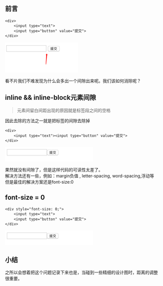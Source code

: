 ## 前言
```
<div>
    <input type="text">
    <input type="button" value="提交">
</div>
```
![](./image/41.png)

看不片我们不难发现为什么会多出一个间隙出来呢。我们该如何消除呢？

## inline && inline-block元素间隙
> 元素间留白间距出现的原因就是标签段之间的空格

因此去除的方法之一就是把标签的间隙去除掉
```
<div>
    <input type="text"><input type="button" value="提交">
</div>
```
![](./image/42.png)

果然就没有间隙了，但是这样代码的可读性太差了。  
解决方法还有一些，例如：margin负值 , letter-spacing, word-spacing,浮动等但是最佳的解决方案还是font-size:0

## font-size = 0
```
<div style="font-size: 0;">
    <input type="text">
    <input type="button" value="提交">
</div>
```

![](./image/43.png)

## 小结
之所以会想着把这个问题记录下来也是，当碰到一些精细的设计图时，距离的调整很重要。
